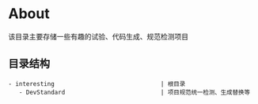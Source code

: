 # About

该目录主要存储一些有趣的试验、代码生成、规范检测项目


## 目录结构

```
- interesting                              | 根目录
   - DevStandard                           | 项目规范统一检测、生成替换等
```